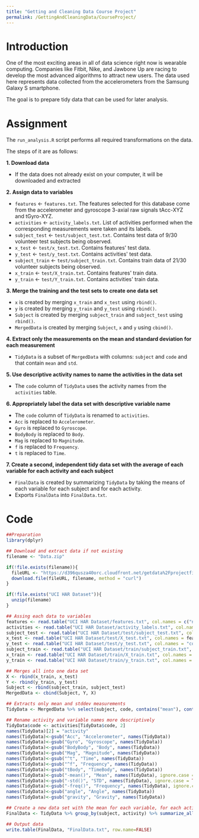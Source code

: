 ```yaml
---
title: "Getting and Cleaning Data Course Project"
permalink: /GettingAndCleaningData/CourseProject/
---
```


# **Introduction** 

One of the most exciting areas in all of data science right now is wearable computing. Companies like Fitbit, Nike, and Jawbone Up are racing to develop the most advanced algorithms to attract new users. The data used here represents data collected from the accelerometers from the Samsung Galaxy S smartphone.

The goal is to prepare tidy data that can be used for later analysis.

# **Assignment**

The `run_analysis.R` script performs all required transformations on the data.

The steps of it are as follows:

**1. Download data**
- If the data does not already exist on your computer, it will be downloaded and extracted

**2. Assign data to variables**
- `features` <- `features.txt`. The features selected for this database come from the accelerometer and gyroscope 3-axial raw signals tAcc-XYZ and tGyro-XYZ.
- `activities` <- `activity_labels.txt`. List of activities performed when the corresponding measurements were taken and its labels.
- `subject_test` <- `test/subject_test.txt`. Contains test data of 9/30 volunteer test subjects being observed.
- `x_test` <- `test/x_test.txt`. Contains features' test data.
- `y_test` <- `test/y_test.txt`. Contains activities' test data.
- `subject_train` <- `test/subject_train.txt`. Contains train data of 21/30 volunteer subjects being observed.
- `x_train` <- `test/X_train.txt`. Contains features' train data.
- `y_train` <- `test/Y_train.txt`. Contains activities' train data.

**3. Merge the training and the test sets to create one data set**
- `x` is created by merging `x_train` and `x_test` using `rbind()`.
- `y` is created by merging `y_train` and `y_test` using `rbind()`.
- `Subject` is created by merging `subject_train` and `subject_test` using `rbind()`.
- `MergedData` is created by merging `Subject`, `x` and `y` using `cbind()`.

**4. Extract only the measurements on the mean and standard deviation for each measurement**
- `TidyData` is a subset of `MergedData` with columns: `subject` and `code` and that contain `mean` and `std`.

**5. Use descriptive activity names to name the activities in the data set**
- The `code` column of `TidyData` uses the activity names from the `activities` table.

**6. Appropriately label the data set with descriptive variable name**
- The `code` column of `TidyData` is renamed to `activities`.
- `Acc` is replaced to `Accelerometer`.
- `Gyro` is replaced to `Gyroscope`.
- `BodyBody` is replaced to `Body`.
- `Mag` is replaced to `Magnitude`.
- `f` is replaced to `Frequency`.
- `t` is replaced to `Time`.

**7. Create a second, independent tidy data set with the average of each variable for each activity and each subject**
- `FinalData` is created by summarizing `TidyData` by taking the means of each variable for each subject and for each activity.
- Exports `FinalData` into `FinalData.txt`.

# **Code**

```r
##Preparation
library(dplyr)

## Download and extract data if not existing
filename <- "Data.zip"

if(!file.exists(filename)){
  fileURL <- "https://d396qusza40orc.cloudfront.net/getdata%2Fprojectfiles%2FUCI%20HAR%20Dataset.zip"
  download.file(fileURL, filename, method = "curl")
}

if(!file.exists("UCI HAR Dataset")){
  unzip(filename)
}

## Assing each data to variables
features <- read.table("UCI HAR Dataset/features.txt", col.names = c("n","functions"))
activities <- read.table("UCI HAR Dataset/activity_labels.txt", col.names = c("code", "activity"))
subject_test <- read.table("UCI HAR Dataset/test/subject_test.txt", col.names = "subject")
x_test <- read.table("UCI HAR Dataset/test/X_test.txt", col.names = features$functions)
y_test <- read.table("UCI HAR Dataset/test/y_test.txt", col.names = "code")
subject_train <- read.table("UCI HAR Dataset/train/subject_train.txt", col.names = "subject")
x_train <- read.table("UCI HAR Dataset/train/X_train.txt", col.names = features$functions)
y_train <- read.table("UCI HAR Dataset/train/y_train.txt", col.names = "code")

## Merges all into one data set
X <- rbind(x_train, x_test)
Y <- rbind(y_train, y_test)
Subject <- rbind(subject_train, subject_test)
MergedData <- cbind(Subject, Y, X)

## Extracts only mean and stddev measurements
TidyData <- MergedData %>% select(subject, code, contains("mean"), contains("std"))

## Rename activity and variable names more descriptively
TidyData$code <- activities[TidyData$code, 2]
names(TidyData)[2] = "activity"
names(TidyData)<-gsub("Acc", "Accelerometer", names(TidyData))
names(TidyData)<-gsub("Gyro", "Gyroscope", names(TidyData))
names(TidyData)<-gsub("BodyBody", "Body", names(TidyData))
names(TidyData)<-gsub("Mag", "Magnitude", names(TidyData))
names(TidyData)<-gsub("^t", "Time", names(TidyData))
names(TidyData)<-gsub("^f", "Frequency", names(TidyData))
names(TidyData)<-gsub("tBody", "TimeBody", names(TidyData))
names(TidyData)<-gsub("-mean()", "Mean", names(TidyData), ignore.case = TRUE)
names(TidyData)<-gsub("-std()", "STD", names(TidyData), ignore.case = TRUE)
names(TidyData)<-gsub("-freq()", "Frequency", names(TidyData), ignore.case = TRUE)
names(TidyData)<-gsub("angle", "Angle", names(TidyData))
names(TidyData)<-gsub("gravity", "Gravity", names(TidyData))

## Create a new data set with the mean for each variable, for each activity, for each subject
FinalData <- TidyData %>% group_by(subject, activity) %>% summarize_all(funs(mean))

## Output data
write.table(FinalData, "FinalData.txt", row.name=FALSE)
```